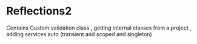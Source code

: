 # Reflections2
Contains Custom validation class , getting internal classes from a project , adding services auto (transient and scoped and singleton)

